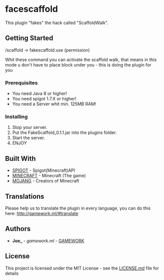 # facescaffold
This plugin "fakes" the hack called "ScaffoldWalk".

## Getting Started

/scaffold -> fakescaffold.use (permission)

Whit these command you can activate the scaffold walk, that means in this mode u don't have to place block under you - this is doing the plugin for you

### Prerequisites

* You need Java 8 or higher!
* You need spigot 1.7.X or higher!
* You need a Server whit min. 125MB RAM!

### Installing

1. Stop your server.
2. Put the FakeScaffold_0.1.1.jar into the plugins folder.
3. Start the server.
4. ENJOY

## Built With

* [SPIGOT](https://hub.spigotmc.org/jenkins/job/BuildTools/ ) - Spigot(Minecraft)API
* [MINECRAFT](https://minecraft.net/en-us/store/?ref=m/ ) - Minecraft (The game)
* [MOJANG](https://mojang.com/ ) - Creators of Minecraft

## Translations

Please help us to translate the plugin in every language, you can do this here: http://gamework.ml/#translate

## Authors

* **Joe_** - *gamework.ml* - [GAMEWORK](http://gamework.ml/)

## License

This project is licensed under the MIT License - see the [LICENSE.md](LICENSE.md) file for details

